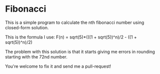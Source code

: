 Fibonacci
=========
This is a simple program to calculate the nth fibonacci number using closed-form solution. 

This is the formula I use:
F(n) = sqrt(5)*(((1 + sqrt(5))^n)/2 - ((1 + sqrt(5))^n)/2)

The problem with this solution is that it starts giving me errors in rounding starting with the 72nd number. 

You're welcome to fix it and send me a pull-request!
